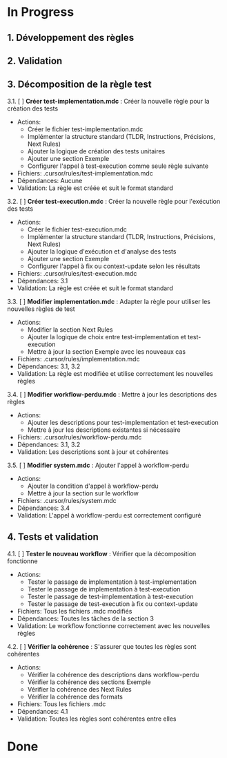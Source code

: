 # In Progress

## 1. Développement des règles

## 2. Validation

## 3. Décomposition de la règle test
3.1. [ ] **Créer test-implementation.mdc** : Créer la nouvelle règle pour la création des tests
- Actions:
  * Créer le fichier test-implementation.mdc
  * Implémenter la structure standard (TLDR, Instructions, Précisions, Next Rules)
  * Ajouter la logique de création des tests unitaires
  * Ajouter une section Exemple
  * Configurer l'appel à test-execution comme seule règle suivante
- Fichiers: .cursor/rules/test-implementation.mdc
- Dépendances: Aucune
- Validation: La règle est créée et suit le format standard

3.2. [ ] **Créer test-execution.mdc** : Créer la nouvelle règle pour l'exécution des tests
- Actions:
  * Créer le fichier test-execution.mdc
  * Implémenter la structure standard (TLDR, Instructions, Précisions, Next Rules)
  * Ajouter la logique d'exécution et d'analyse des tests
  * Ajouter une section Exemple
  * Configurer l'appel à fix ou context-update selon les résultats
- Fichiers: .cursor/rules/test-execution.mdc
- Dépendances: 3.1
- Validation: La règle est créée et suit le format standard

3.3. [ ] **Modifier implementation.mdc** : Adapter la règle pour utiliser les nouvelles règles de test
- Actions:
  * Modifier la section Next Rules
  * Ajouter la logique de choix entre test-implementation et test-execution
  * Mettre à jour la section Exemple avec les nouveaux cas
- Fichiers: .cursor/rules/implementation.mdc
- Dépendances: 3.1, 3.2
- Validation: La règle est modifiée et utilise correctement les nouvelles règles

3.4. [ ] **Modifier workflow-perdu.mdc** : Mettre à jour les descriptions des règles
- Actions:
  * Ajouter les descriptions pour test-implementation et test-execution
  * Mettre à jour les descriptions existantes si nécessaire
- Fichiers: .cursor/rules/workflow-perdu.mdc
- Dépendances: 3.1, 3.2
- Validation: Les descriptions sont à jour et cohérentes

3.5. [ ] **Modifier system.mdc** : Ajouter l'appel à workflow-perdu
- Actions:
  * Ajouter la condition d'appel à workflow-perdu
  * Mettre à jour la section sur le workflow
- Fichiers: .cursor/rules/system.mdc
- Dépendances: 3.4
- Validation: L'appel à workflow-perdu est correctement configuré

## 4. Tests et validation
4.1. [ ] **Tester le nouveau workflow** : Vérifier que la décomposition fonctionne
- Actions:
  * Tester le passage de implementation à test-implementation
  * Tester le passage de implementation à test-execution
  * Tester le passage de test-implementation à test-execution
  * Tester le passage de test-execution à fix ou context-update
- Fichiers: Tous les fichiers .mdc modifiés
- Dépendances: Toutes les tâches de la section 3
- Validation: Le workflow fonctionne correctement avec les nouvelles règles

4.2. [ ] **Vérifier la cohérence** : S'assurer que toutes les règles sont cohérentes
- Actions:
  * Vérifier la cohérence des descriptions dans workflow-perdu
  * Vérifier la cohérence des sections Exemple
  * Vérifier la cohérence des Next Rules
  * Vérifier la cohérence des formats
- Fichiers: Tous les fichiers .mdc
- Dépendances: 4.1
- Validation: Toutes les règles sont cohérentes entre elles

# Done 
